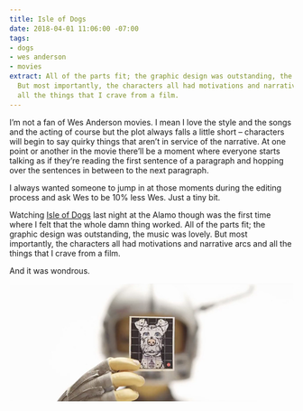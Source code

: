 ```yaml
---
title: Isle of Dogs
date: 2018-04-01 11:06:00 -07:00
tags:
- dogs
- wes anderson
- movies
extract: All of the parts fit; the graphic design was outstanding, the music was lovely.
  But most importantly, the characters all had motivations and narrative arcs and
  all the things that I crave from a film.
---
```


I’m not a fan of Wes Anderson movies. I mean I love the style and the songs and the acting of course but the plot always falls a little short – characters will begin to say quirky things that aren’t in service of the narrative. At one point or another in the movie there’ll be a moment where everyone starts talking as if they’re reading the first sentence of a paragraph and hopping over the sentences in between to the next paragraph.

I always wanted someone to jump in at those moments during the editing process and ask Wes to be 10% less Wes. Just a tiny bit.

Watching [Isle of Dogs](https://letterboxd.com/film/isle-of-dogs-2018/) last night at the Alamo though was the first time where I felt that the whole damn thing worked. All of the parts fit; the graphic design was outstanding, the music was lovely. But most importantly, the characters all had motivations and narrative arcs and all the things that I crave from a film.

And it was wondrous.

![isle-of-dogs.jpg](/uploads/isle-of-dogs.jpg)